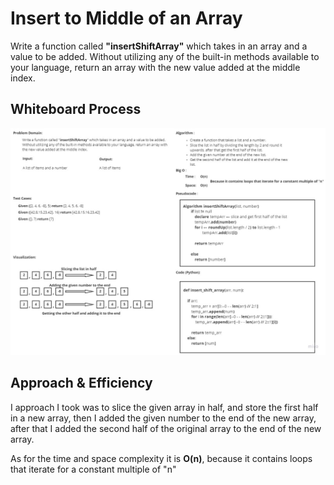 # Insert to Middle of an Array
<!-- Description of the challenge -->
Write a function called **"insertShiftArray"** which takes in an array and a value to be added. 
Without utilizing any of the built-in methods available to your language, return an array 
with the new value added at the middle index.

## Whiteboard Process
<!-- Embedded whiteboard image -->
![whiteboard pic](./img/array-insert-shift.jpg)
## Approach & Efficiency
<!-- What approach did you take? Discuss Why. What is the Big O space/time for this approach? -->
I approach I took was to slice the given array in half, and store the first half in a new array, 
then I added the given number to the end of the new array, after that I added the second half of
the original array to the end of the new array.

As for the time and space complexity it is **O(n)**, because it contains loops that iterate for 
a constant multiple of "n"